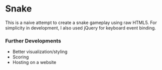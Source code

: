 # Snake

This is a naive attempt to create a snake gameplay using raw HTML5.  For simplicity in development, I also used jQuery for keyboard event binding.

### Further Developments

- Better visualization/styling
- Scoring
- Hosting on a website